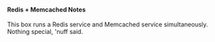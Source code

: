 #### Redis + Memcached Notes

This box runs a Redis service and Memcached service simultaneously. Nothing special, 'nuff said.
